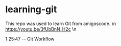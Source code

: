 # learning-git

This repo was used to learn Git from amigoscode. \n
https://youtu.be/3fUbBnN_H2c \n

1:25:47 -- Git Workflow
